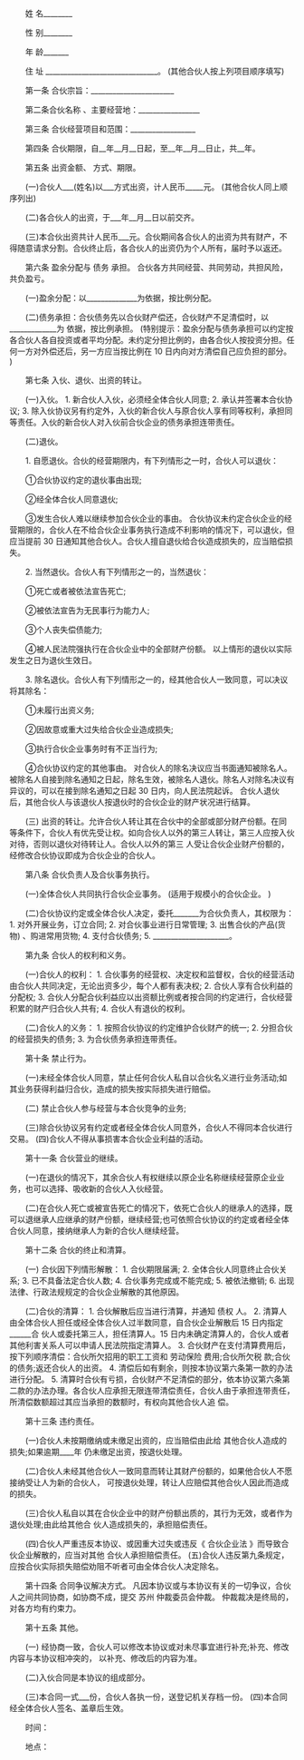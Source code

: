 
 　　姓 名________
 
 　　性 别________
 
 　　年 龄_______
 
 　　住 址 _______________________________。 (其他合伙人按上列项目顺序填写)
 
 　　第一条 合伙宗旨：_______________________
 
 　　第二条合伙名称 、主要经营地：_________________
 
 　　第三条 合伙经营项目和范围：__________________
 
 　　第四条 合伙期限，自__年__月__日起，至__年__月__日止，共__年。
 
 　　第五条 出资金额、 方式、期限。
 
 　　(一)合伙人___(姓名)以___方式出资，计人民币_____元。 (其他合伙人同上顺序列出)
 
 　　(二)各合伙人的出资，于___年__月__日以前交齐。
 
 　　(三)本合伙出资共计人民币___元。合伙期间各合伙人的出资为共有财产，不得随意请求分割。合伙终止后，各合伙人的出资仍为个人所有，届时予以返还。
 
 　　第六条 盈余分配与
债务
承担。 合伙各方共同经营、共同劳动，共担风险，共负盈亏。
 
 　　(一)盈余分配：以______________为依据，按比例分配。
 
 　　(二)债务承担：合伙债务先以合伙财产偿还，合伙财产不足清偿时，以_____________为 依据，按比例承担。 (特别提示：盈余分配与债务承担可以约定按各合伙人各自投资或者平均分配。未约定分担比例的，由各合伙人按投资分担。任何一方对外偿还后，另一方应当按比例在 10 日内向对方清偿自己应负担的部分。 )
 
 　　第七条 入伙、退伙、出资的转让。
 
 　　(一)入伙。 1. 新合伙人入伙，必须经全体合伙人同意; 2. 承认并签署本合伙协议; 3. 除入伙协议另有约定外，入伙的新合伙人与原合伙人享有同等权利，承担同等责任。入伙的新合伙人对入伙前合伙企业的债务承担连带责任。
 
 　　(二)退伙。
 
 　　1. 自愿退伙。合伙的经营期限内，有下列情形之一时，合伙人可以退伙：
 
 　　①合伙协议约定的退伙事由出现;
 
 　　②经全体合伙人同意退伙;
 
 　　③发生合伙人难以继续参加合伙企业的事由。 合伙协议未约定合伙企业的经营期限的，合伙人在不给合伙企业事务执行造成不利影响的情况下，可以退伙，但应当提前 30 日通知其他合伙人。合伙人擅自退伙给合伙造成损失的，应当赔偿损失。
 
 　　2. 当然退伙。合伙人有下列情形之一的，当然退伙：
 
 　　①死亡或者被依法宣告死亡;
 
 　　②被依法宣告为无民事行为能力人;
 
 　　③个人丧失偿债能力;
 
 　　④被人民法院强执行在合伙企业中的全部财产份额。 以上情形的退伙以实际发生之日为退伙生效日。
 
 　　3. 除名退伙。合伙人有下列情形之一的，经其他合伙人一致同意，可以决议将其除名：
 
 　　①未履行出资义务;
 
 　　②因故意或重大过失给合伙企业造成损失;
 
 　　③执行合伙企业事务时有不正当行为;
 
 　　④合伙协议约定的其他事由。 对合伙人的除名决议应当书面通知被除名人。被除名人自接到除名通知之日起，除名生效，被除名人退伙。除名人对除名决议有异议的，可以在接到除名通知之日起 30 日内，向人民法院起诉。 合伙人退伙后，其他合伙人与该退伙人按退伙时的合伙企业的财产状况进行结算。
 
 　　(三) 出资的转让。允许合伙人转让其在合伙中的全部或部分财产份额。在同等条件下，合伙人有优先受让权。如向合伙人以外的第三人转让，第三人应按入伙对待，否则以退伙对待转让人。合伙人以外的第三 人受让合伙企业财产份额的，经修改合伙协议即成为合伙企业的合伙人。
 
 　　第八条 合伙负责人及合伙事务执行。
 
 　　(一)全体合伙人共同执行合伙企业事务。 (适用于规模小的合伙企业。 )
 
 　　(二)合伙协议约定或全体合伙人决定，委托_______为合伙负责人，其权限为： 1. 对外开展业务，订立合同; 2. 对合伙事业进行日常管理; 3. 出售合伙的产品(货物) 、购进常用货物; 4. 支付合伙债务; 5. _____________________。
 
 　　第九条 合伙人的权利和义务。
 
 　　(一)合伙人的权利： 1. 合伙事务的经营权、决定权和监督权，合伙的经营活动由合伙人共同决定，无论出资多少，每个人都有表决权; 2. 合伙人享有合伙利益的分配权; 3. 合伙人分配合伙利益应以出资额比例或者按合同的约定进行，合伙经营积累的财产归合伙人共有; 4. 合伙人有退伙的权利。
 
 　　(二)合伙人的义务： 1. 按照合伙协议的约定维护合伙财产的统一; 2. 分担合伙的经营损失的债务; 3. 为合伙债务承担连带责任。
 
 　　第十条 禁止行为。
 
 　　(一)未经全体合伙人同意，禁止任何合伙人私自以合伙名义进行业务活动;如其业务获得利益归合伙，造成的损失按实际损失进行赔偿。
 
 　　(二) 禁止合伙人参与经营与本合伙竞争的业务;
 
 　　(三)除合伙协议另有约定或者经全体合伙人同意外，合伙人不得同本合伙进行交易。 (四)合伙人不得从事损害本合伙企业利益的活动。
 
 　　第十一条 合伙营业的继续。
 
 　　(一)在退伙的情况下，其余合伙人有权继续以原企业名称继续经营原企业业务，也可以选择、吸收新的合伙人入伙经营。
 
 　　(二)在合伙人死亡或被宣告死亡的情况下，依死亡合伙人的继承人的选择，既可以退继承人应继承的财产份额，继续经营;也可依照合伙协议的约定或者经全体合伙人同意，接纳继承人为新的合伙人继续经营。
 
 　　第十二条 合伙的终止和清算。
 
 　　(一) 合伙因下列情形解散： 1. 合伙期限届满; 2. 全体合伙人同意终止合伙关系; 3. 已不具备法定合伙人数; 4. 合伙事务完成或不能完成; 5. 被依法撤销; 6. 出现法律、行政法规规定的合伙企业解散的其他原因。
 
 　　(二)合伙的清算： 1. 合伙解散后应当进行清算，并通知
债权
人。 2. 清算人由全体合伙人担任或经全体合伙人过半数同意，自合伙企业解散后 15 日内指定______合 伙人或委托第三人，担任清算人。15 日内未确定清算人的，合伙人或者其他利害关系人可以申请人民法院指定清算人。 3. 合伙财产在支付清算费用后，按下列顺序清偿：合伙所欠招用的职工工资和
劳动保险
费用;合伙所欠税 款;合伙的债务;返还合伙人的出资。 4. 清偿后如有剩余，则按本协议第六条第一款的办法进行分配。 5. 清算时合伙有亏损，合伙财产不足清偿的部分，依本协议第六条第二款的办法办理。各合伙人应承担无限连带清偿责任，合伙人由于承担连带责任，所清偿数额超过其应当承担的数额时，有权向其他合伙人追 偿。
 
 　　第十三条 违约责任。
 
 　　(一)合伙人未按期缴纳或未缴足出资的，应当赔偿由此给 其他合伙人造成的损失;如果逾期____年 仍未缴足出资，按退伙处理。
 
 　　(二)合伙人未经其他合伙人一致同意而转让其财产份额的，如果他合伙人不愿接纳受让人为新的合伙人， 可按退伙处理，转让人应赔偿其他合伙人因此而造成的损失。
 
 　　(三)合伙人私自以其在合伙企业中的财产份额出质的，其行为无效，或者作为退伙处理;由此给其他合 伙人造成损失的，承担赔偿责任。
 
 　　(四)合伙人严重违反本协议、或因重大过失或违反《
合伙企业法
》而导致合伙企业解散的，应当对其他 合伙人承担赔偿责任。 (五)合伙人违反第九条规定，应按合伙实际损失赔偿劝阻不听者可由全体合伙人决定除名。
 
 　　第十四条 合同争议解决方式。 凡因本协议或与本协议有关的一切争议，合伙人之间共同协商，如协商不成，提交
苏州
仲裁委员会仲裁。 仲裁裁决是终局的，对各方均有约束力。
 
 　　第十五条 其他。
 
 　　(一) 经协商一致，合伙人可以修改本协议或对未尽事宜进行补充;补充、修改内容与本协议相冲突的， 以补充、修改后的内容为准。
 
 　　(二)入伙合同是本协议的组成部分。
 
 　　(三)本合同一式___份，合伙人各执一份，送登记机关存档一份。 (四)本合同经全体合伙人签名、盖章后生效。
 
 　　时间：
 
 　　地点：
 
 

 
 
 
 
 
  


  
 

  


  


  
 
 
 
 

